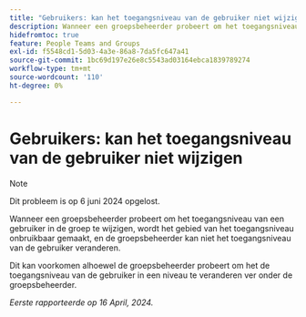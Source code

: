 ```yaml
---
title: "Gebruikers: kan het toegangsniveau van de gebruiker niet wijzigen"
description: Wanneer een groepsbeheerder probeert om het toegangsniveau van een gebruiker in de groep te wijzigen, wordt het gebied van het toegangsniveau onbruikbaar gemaakt, en de groepsbeheerder kan niet het toegangsniveau van de gebruiker veranderen.
hidefromtoc: true
feature: People Teams and Groups
exl-id: f5548cd1-5d03-4a3e-86a8-7da5fc647a41
source-git-commit: 1bc69d197e26e8c5543ad03164ebca1839789274
workflow-type: tm+mt
source-wordcount: '110'
ht-degree: 0%

---
```


# Gebruikers: kan het toegangsniveau van de gebruiker niet wijzigen

>[!NOTE]
>
>Dit probleem is op 6 juni 2024 opgelost.

Wanneer een groepsbeheerder probeert om het toegangsniveau van een gebruiker in de groep te wijzigen, wordt het gebied van het toegangsniveau onbruikbaar gemaakt, en de groepsbeheerder kan niet het toegangsniveau van de gebruiker veranderen.

Dit kan voorkomen alhoewel de groepsbeheerder probeert om het de toegangsniveau van de gebruiker in een niveau te veranderen ver onder de groepsbeheerder.

_Eerste rapporteerde op 16 April, 2024._
